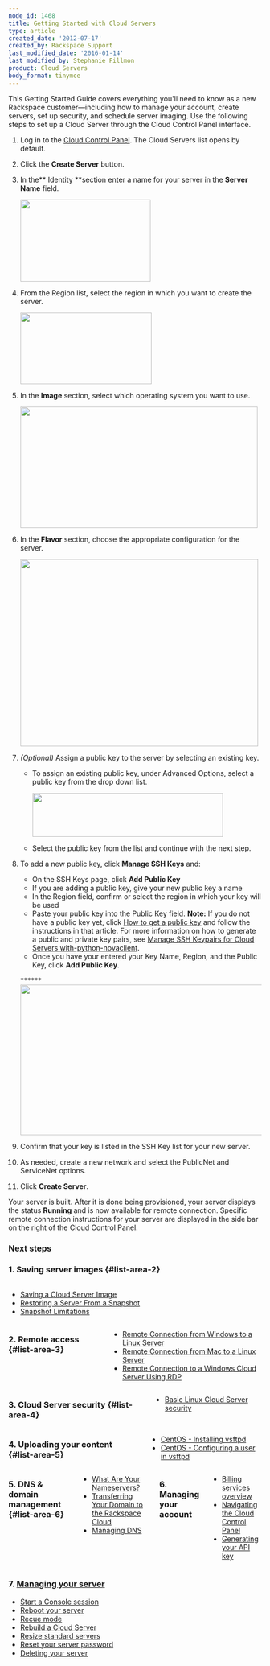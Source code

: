 ```yaml
---
node_id: 1468
title: Getting Started with Cloud Servers
type: article
created_date: '2012-07-17'
created_by: Rackspace Support
last_modified_date: '2016-01-14'
last_modified_by: Stephanie Fillmon
product: Cloud Servers
body_format: tinymce
---
```


This Getting Started Guide covers everything you'll need to know as a
new Rackspace customer&mdash;including how to manage your account, create
servers, set up security, and schedule server imaging.
Use the following steps to set up a Cloud Server through the Cloud
Control Panel interface.

1.  Log in to the [Cloud Control
    Panel](https://mycloud.rackspace.com). The Cloud Servers list opens
    by default.
2.  Click the **Create Server** button.
3.  In the** Identity **section enter a name for your server in
    the **Server Name** field.

    <img src="https://8026b2e3760e2433679c-fffceaebb8c6ee053c935e8915a3fbe7.ssl.cf2.rackcdn.com/field/image/Screen%20Shot%202015-01-14%20at%209.12.15%20AM.png" width="259" height="163" />

4.  From the Region list, select the region in which you want to create
    the server.

    <img src="https://8026b2e3760e2433679c-fffceaebb8c6ee053c935e8915a3fbe7.ssl.cf2.rackcdn.com/field/image/Screen%20Shot%202015-01-14%20at%209.13.25%20AM.png" width="261" height="142" />

5.  In the **Image** section, select which operating system you want to
    use.

    <img src="https://8026b2e3760e2433679c-fffceaebb8c6ee053c935e8915a3fbe7.ssl.cf2.rackcdn.com/field/image/Screen%20Shot%202015-01-14%20at%209.15.30%20AM.png" width="472" height="241" />

6.  In the **Flavor** section, choose the appropriate configuration for
    the server.

    <img src="https://8026b2e3760e2433679c-fffceaebb8c6ee053c935e8915a3fbe7.ssl.cf2.rackcdn.com/field/image/Screen%20Shot%202015-01-14%20at%209.16.55%20AM.png" width="473" height="372" />
7.  *(Optional)* Assign a public key to the server by selecting an
    existing key.

    -   To assign an existing public key, under Advanced Options, select
        a public key from the drop down list.

        <img src="https://8026b2e3760e2433679c-fffceaebb8c6ee053c935e8915a3fbe7.ssl.cf2.rackcdn.com/field/image/Screen%20Shot%202015-01-14%20at%209.18.41%20AM.png" width="379" height="87" />

    -   Select the public key from the list and continue with the
        next step.

8.  To add a new public key, click **Manage SSH Keys** and:

    -   On the SSH Keys page, click **Add Public Key**
    -   If you are adding a public key, give your new public key a name
    -   In the Region field, confirm or select the region in which your
        key will be used
    -   Paste your public key into the Public Key field.
        **Note:** If you do not have a public key yet, click [How to get
        a public
        key](/how-to/connecting-to-a-server-using-ssh-on-linux-or-mac-os)
        and follow the instructions in that article.
                  For more information on how to generate a public and
        private key pairs, see
                  [Manage SSH Keypairs for Cloud Servers
        with-python-novaclient](/how-to/manage-ssh-key-pairs-for-cloud-servers-with-python-novaclient).
    -   Once you have your entered your Key Name, Region, and the Public
        Key, click **Add Public Key**.


    ******<img src="https://8026b2e3760e2433679c-fffceaebb8c6ee053c935e8915a3fbe7.ssl.cf2.rackcdn.com/field/image/Screen%20Shot%202015-01-14%20at%209.30.59%20AM.png" width="655" height="299" />

9.  Confirm that your key is listed in the SSH Key list for your new
    server.

10. As needed, create a new network and select the PublicNet and
    ServiceNet options.

11. Click **Create Server**.


Your server is built. After it is done being provisioned, your server
displays the status **Running** and is now available for remote
connection. Specific remote connection instructions for your server are
displayed in the side bar on the right of the Cloud Control Panel.



### Next steps

### <span><a href="" id="serverImages"></a>1</span><span>.</span> Saving server images {#list-area-2}

<div class="six columns omega">

-   [Saving a Cloud Server
    Image](/how-to/create-an-image-of-a-server-and-restore-a-server-from-a-saved-image)
-   [Restoring a Server From a
    Snapshot](/how-to/create-an-image-of-a-server-and-restore-a-server-from-a-saved-image)
-   [Snapshot
    Limitations](/how-to/rackspace-cloud-essentials-cloud-server-image-limitations)

</div>

<div class="getting-started-row-2">

<div class="six columns alpha">

### <span><a href="" id="remoteAccess"></a>2.</span> Remote access {#list-area-3}

-   [Remote Connection from Windows to a Linux
    Server](/how-to/connecting-to-linux-from-windows-by-using-putty)
-   [Remote Connection from Mac to a Linux
    Server](/how-to/connecting-to-linux-from-mac-os-x-by-using-terminal)
-   [Remote Connection to a Windows Cloud Server Using
    RDP](/how-to/log-in-to-your-server-via-rdp-windows)

</div>

<div class="six columns omega">

### <span><a href="" id="serverSecurity"></a>3.</span> Cloud Server security {#list-area-4}

-   [Basic Linux Cloud Server
    security](/how-to/basic-cloud-server-security)[](http://www.rackspace.com/knowledge_center/index.php/Creating_an_Inbound_Port_Allow_Rule_for_Windows_Firewall_%28Windows_2008%29)

</div>

</div>

<div class="getting-started-row-3">

<div class="six columns alpha">

### <span><a href="" id="uploadContent"></a>4.</span> Uploading your content {#list-area-5}

-   [CentOS - Installing
    vsftpd](/how-to/rackspace-cloud-essentials-centos-installing-vsftpd)
-   [CentOS - Configuring a user in
    vsftpd](/how-to/rackspace-cloud-essentials-centos-configuring-a-user-in-vsftpd)

</div>

<div class="six columns omega">

### <span><a href="" id="dnsDomainMGMT"></a>5.</span> DNS & domain management {#list-area-6}

-   [What Are Your
    Nameservers?](/how-to/rackspace-cloud-essentials-what-are-your-name-servers)
-   [Transferring Your Domain to the Rackspace
    Cloud](/how-to/rackspace-cloud-essentials-transferring-your-domain-to-be-served-from-rackspace-cloud)
-   [Managing
    DNS](/how-to/create-dns-records-for-cloud-servers-with-the-control-panel)

### <span><a href="" id="accountMGMT"></a>6.</span> Managing your account

-   [Billing services
    overview](/how-to/billing-services-overview)
-   [Navigating the Cloud Control
    Panel](/how-to/introducing-the-rackspace-cloud-control-panel)
-   [Generating your API
    key](/how-to/view-and-reset-your-api-key)

</div>

</div>

### <span><a href="" id="serverMGMT"></a>7.</span> [Managing your server](/how-to/managing-your-server)

-   [Start a Console
    session](/how-to/start-a-console-session)
-   [Reboot your
    server](/how-to/reboot-your-server)
-   [Recue
    mode](/how-to/rescue-mode)
-   [Rebuild a Cloud
    Server](/how-to/rebuild-a-cloud-server)
-   [Resize standard
    servers](/how-to/managing-your-server-resizing-standard-and-general-purpose-servers)
-   [Reset your server
    password](/how-to/reset-your-server-password)
-   [Deleting your
    server](/how-to/deleting-your-server)


